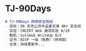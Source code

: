 # TJ-90Days

```markdown
# TJ-90Days 网络安全挑战
- 目标：90 天凭公开作品拿天津 8K+ 安全岗
- 实验：CNCERT Web 漏洞实验 0/10
- 靶机：VulnHub WriteUp 0/5
- 证书：NISP 一级（免费）（待领取）
- 仓库：持续更新中...

